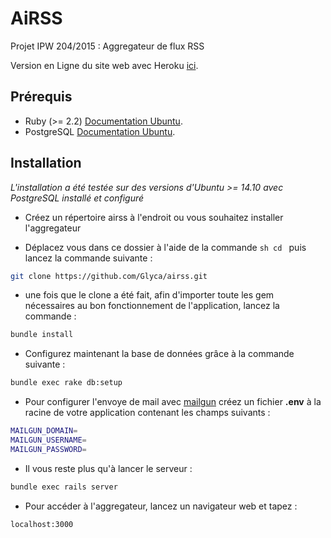 # AiRSS

Projet IPW 204/2015 : Aggregateur de flux RSS

Version en Ligne du site web avec Heroku [ici](http://airss.herokuapp.com/).

## Prérequis

 * Ruby (>= 2.2) [Documentation Ubuntu](http://doc.ubuntu-fr.org/rubyonrails).
 * PostgreSQL [Documentation Ubuntu](http://doc.ubuntu-fr.org/postgresql).

## Installation

*L'installation a été testée sur des versions d'Ubuntu >= 14.10
avec PostgreSQL installé et configuré*

* Créez un répertoire airss à l'endroit ou vous souhaitez installer l'aggregateur

* Déplacez vous dans ce dossier à l'aide de la commande ```sh cd ``` puis lancez la commande suivante :

```sh
git clone https://github.com/Glyca/airss.git
```

* une fois que le clone a été fait, afin d'importer toute les gem nécessaires au bon fonctionnement de l'application, lancez la commande :
```sh
bundle install
```

* Configurez maintenant la base de données grâce à la commande suivante :

```sh
bundle exec rake db:setup
```

* Pour configurer l'envoye de mail avec [mailgun](http://www.mailgun.com/) créez un fichier **.env** à la racine de votre application contenant les champs suivants :
```sh
MAILGUN_DOMAIN=
MAILGUN_USERNAME=
MAILGUN_PASSWORD=
```

* Il vous reste plus qu'à lancer le serveur :
```sh
bundle exec rails server
```

* Pour accéder à l'aggregateur, lancez un navigateur web et tapez :

```sh
localhost:3000
```
